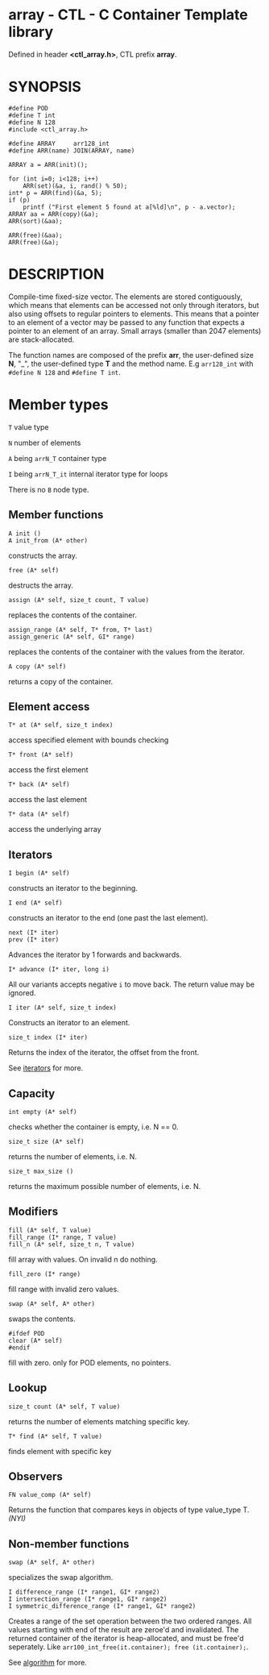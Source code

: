 # array - CTL - C Container Template library

Defined in header **<ctl_array.h>**, CTL prefix **array**.

# SYNOPSIS

    #define POD
    #define T int
    #define N 128
    #include <ctl_array.h>

    #define ARRAY     arr128_int
    #define ARR(name) JOIN(ARRAY, name)

    ARRAY a = ARR(init)();

    for (int i=0; i<128; i++)
        ARR(set)(&a, i, rand() % 50);
    int* p = ARR(find)(&a, 5);
    if (p)
        printf ("First element 5 found at a[%ld]\n", p - a.vector);
    ARRAY aa = ARR(copy)(&a);
    ARR(sort)(&aa);

    ARR(free)(&aa);
    ARR(free)(&a);

# DESCRIPTION

Compile-time fixed-size vector. The elements are stored contiguously, which
means that elements can be accessed not only through iterators, but also using
offsets to regular pointers to elements. This means that a pointer to an element
of a vector may be passed to any function that expects a pointer to an element
of an array.
Small arrays (smaller than 2047 elements) are stack-allocated.

The function names are composed of the prefix **arr**, the user-defined size
**N**, "_", the user-defined type **T** and the method name. E.g `arr128_int`
with `#define N 128` and `#define T int`.

# Member types

`T`                     value type

`N`                     number of elements

`A` being `arrN_T`       container type

`I` being `arrN_T_it`    internal iterator type for loops

There is no `B` node type.

## Member functions

    A init ()
    A init_from (A* other)

constructs the array.

    free (A* self)

destructs the array.

    assign (A* self, size_t count, T value)

replaces the contents of the container.

    assign_range (A* self, T* from, T* last)
    assign_generic (A* self, GI* range)

replaces the contents of the container with the values from the iterator.

    A copy (A* self)

returns a copy of the container.

## Element access

    T* at (A* self, size_t index)

access specified element with bounds checking

    T* front (A* self)

access the first element

    T* back (A* self)

access the last element

    T* data (A* self)

access the underlying array

## Iterators

    I begin (A* self)

constructs an iterator to the beginning.

    I end (A* self)

constructs an iterator to the end (one past the last element).

    next (I* iter)
    prev (I* iter)

Advances the iterator by 1 forwards and backwards.

    I* advance (I* iter, long i)

All our variants accepts negative `i` to move back. The return value may be ignored.

    I iter (A* self, size_t index)

Constructs an iterator to an element.

    size_t index (I* iter)

Returns the index of the iterator, the offset from the front.

See [iterators](iterators.md) for more.

## Capacity

    int empty (A* self)

checks whether the container is empty, i.e. N == 0.

    size_t size (A* self)

returns the number of elements, i.e. N.

    size_t max_size ()

returns the maximum possible number of elements, i.e. N.

## Modifiers

    fill (A* self, T value)
    fill_range (I* range, T value)
    fill_n (A* self, size_t n, T value)

fill array with values. On invalid n do nothing.

    fill_zero (I* range)

fill range with invalid zero values.

    swap (A* self, A* other)

swaps the contents.

    #ifdef POD
    clear (A* self)
    #endif

fill with zero. only for POD elements, no pointers.

## Lookup

    size_t count (A* self, T value)

returns the number of elements matching specific key.

    T* find (A* self, T value)

finds element with specific key

## Observers

    FN value_comp (A* self)

Returns the function that compares keys in objects of type value_type T. _(NYI)_

## Non-member functions

    swap (A* self, A* other)

specializes the swap algorithm.

    I difference_range (I* range1, GI* range2)
    I intersection_range (I* range1, GI* range2)
    I symmetric_difference_range (I* range1, GI* range2)

Creates a range of the set operation between the two ordered ranges.
All values starting with end of the result are zeroe'd and invalidated.
The returned container of the iterator is heap-allocated, and must be free'd
seperately. Like `arr100_int_free(it.container); free (it.container);`.

See [algorithm](algorithm.md) for more.
